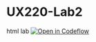 # UX220-Lab2
html lab
[![Open in Codeflow](https://developer.stackblitz.com/img/open_in_codeflow.svg)](https:///pr.new/leinadchung8/UX220-Lab2)
